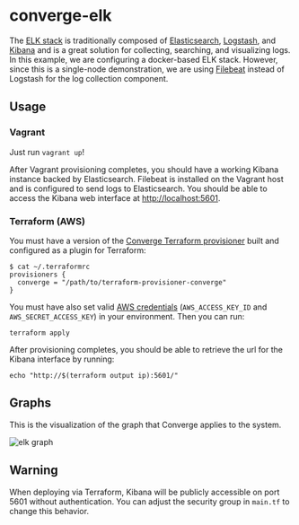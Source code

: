# converge-elk

The [ELK stack](https://www.elastic.co/webinars/introduction-elk-stack) is
traditionally composed of
[Elasticsearch](https://www.elastic.co/products/elasticsearch),
[Logstash](https://www.elastic.co/products/logstash), and
[Kibana](https://www.elastic.co/products/kibana) and is a great solution for
collecting, searching, and visualizing logs. In this example, we are configuring
a docker-based ELK stack. However, since this is a single-node demonstration, we
are using [Filebeat](https://www.elastic.co/products/beats/filebeat) instead of
Logstash for the log collection component.

## Usage

### Vagrant

Just run `vagrant up`!

After Vagrant provisioning completes, you should have a working Kibana instance
backed by Elasticsearch. Filebeat is installed on the Vagrant host and is
configured to send logs to Elasticsearch. You should be able to access the
Kibana web interface at [http://localhost:5601](http://localhost:5601).

### Terraform (AWS)

You must have a version of the
[Converge Terraform provisioner](https://github.com/asteris-llc/terraform-provisioner-converge)
built and configured as a plugin for Terraform:

```shell
$ cat ~/.terraformrc
provisioners {
  converge = "/path/to/terraform-provisioner-converge"
}
```

You must have also set valid
[AWS credentials](https://www.terraform.io/docs/providers/aws/index.html)
(`AWS_ACCESS_KEY_ID` and `AWS_SECRET_ACCESS_KEY`) in your environment. Then you
can run:

```
terraform apply
```

After provisioning completes, you should be able to retrieve the url for the
Kibana interface by running:

```shell
echo "http://$(terraform output ip):5601/"
```

## Graphs

This is the visualization of the graph that Converge applies to the system.

![elk graph](./graphs/elk.png)

## Warning

When deploying via Terraform, Kibana will be publicly accessible on port 5601
without authentication. You can adjust the security group in `main.tf` to change
this behavior.
